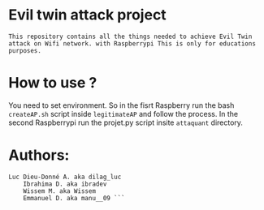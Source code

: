 # Evil twin attack project

	This repository contains all the things needed to achieve Evil Twin attack on Wifi network. with Raspberrypi This is only for educations purposes.
	
# How to use ?

You need to set environment. So in the fisrt Raspberry run the bash `createAP.sh` script inside `legitimateAP` and follow the process. In the second Raspberrypi run the projet.py script insite `attaquant` directory.

# Authors: 
```
Luc Dieu-Donné A. aka dilag_luc
	Ibrahima D. aka ibradev
	Wissem M. aka Wissem
	Emmanuel D. aka manu__09 ```
